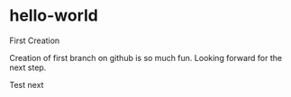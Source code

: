# hello-world
First Creation

Creation of first branch on github is so much fun.
Looking forward for the next step.




Test next
